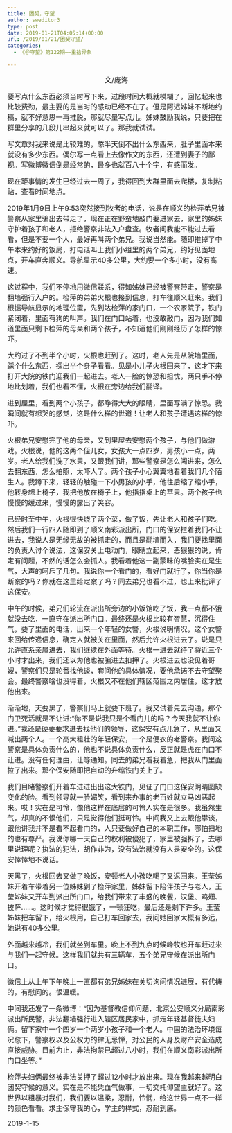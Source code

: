 ```yaml
---
title: 团契，守望
author: sweditor3
type: post
date: 2019-01-21T04:05:14+00:00
url: /2019/01/21/团契守望/
categories:
  - 《＠守望》第122期——重拾异象

---
```

<p style="text-align: center;">
  <span style="font-size: 12pt;">文/庞海</span>
</p>

<span style="font-size: 12pt;">要写点什么东西必须当时写下来，过段时间大概就模糊了，回忆起来也比较费劲，最主要的是当时的感动已经不在了。但是阿迟姊妹不断地约稿，就不好意思一再推脱，那就尽量写点儿。姊妹鼓励我说，只要把在群里分享的几段儿串起来就可以了。那我就试试。</span>

<span style="font-size: 12pt;">写文章对我来说是比较难的，憋半天倒不出什么东西来，肚子里面本来就没有多少东西。偶尔写一点看上去像作文的东西，还遭到妻子的鄙视。写微博微信倒是经常的，最多也就百八十个字，有感而发。</span>

<span style="font-size: 12pt;">现在距事情的发生已经过去一周了，我得回到大群里面去爬楼，复制粘贴，查看时间地点。</span>

<span style="font-size: 12pt;">2019年1月9日上午9:53突然接到牧者的电话，说是在顺义的检萍弟兄被警察从家里骗出去带走了，现在正在野蛮地敲门要进家去，家里的姊妹守护着孩子和老人，拒绝警察非法入户盘查。牧者问我能不能过去看看，但是不要一个人，最好再叫两个弟兄。我说当然能。随即推掉了中午本来约好的饭局，打电话叫上我们小组里的两个弟兄，约好见面地点，开车直奔顺义。导航显示40多公里，大约要一个多小时，没有高速。</span>

<span style="font-size: 12pt;">这过程中，我们不停地用微信联系，得知姊妹已经被警察带走，警察是翻墙强行入户的。检萍的弟弟火根也接到信息，打车往顺义赶来。我们根据导航显示的地理位置，先到达检萍的家门口，一个农家院子，铁门紧闭着，里面有狗的叫声。我们在门口站着，也没敢敲门，因为我们知道里面只剩下检萍的母亲和两个孩子，不知道他们刚刚经历了怎样的惊吓。</span>

<span style="font-size: 12pt;">大约过了不到半个小时，火根也赶到了。这时，老人先是从院墙里面，踩个什么东西，探出半个身子看看。见是小儿子火根回来了，这才下来打开大院的铁门迎我们一起进去。老人一脸的惊恐和担忧，两只手不停地比划着，我们也看不懂，火根在旁边给我们翻译。</span>

<span style="font-size: 12pt;">进到屋里，看到两个小孩子，都睁得大大的眼睛，里面写满了惊恐。我瞬间就有想哭的感觉，这是什么样的世道！让老人和孩子遭遇这样的惊吓。</span>

<span style="font-size: 12pt;">火根弟兄安慰完了他的母亲，又到里屋去安慰两个孩子，与他们做游戏。火根说，他的这两个侄儿女，女孩大一点四岁，男孩小一点，两岁。老人给我们洗了水果，又跟我们讲，那些警察是怎么闯进来，怎么去翻东西，怎么拍照，太吓人了。两个孩子小心翼翼地看着我们几个陌生人。我蹲下来，轻轻的触碰一下小男孩的小手，他往后缩了缩小手，他转身想上椅子，我把他放在椅子上，他指指桌上的苹果。两个孩子也慢慢的缓过来，慢慢的露出了笑容。</span>

<span style="font-size: 12pt;">已经时至中午，火根很快烧了两个菜，做了饭，先让老人和孩子们吃。然后我们一行四人随即到了顺义南彩派出所，门口的保安拦着我们不让进去，我说人是无缘无故的被抓走的，而且是翻墙而入，我们要找里面的负责人讨个说法，这保安关上电动门，眼睛立起来，恶狠狠的说，肯定有问题，不然的话怎么会抓人。我看着他这一副蒙昧的嘴脸实在是生气，大声的呵斥了几句。我说你一个看门的，看好门就行了，你当你是断案的吗？你就在这里给定案了吗？同去弟兄也看不过，也上来批评了这保安。</span>

<span style="font-size: 12pt;">中午的时候，弟兄们轮流在派出所旁边的小饭馆吃了饭，我一点都不饿就没去吃，一直守在派出所门口。最终还是火根比较有智慧，沉得住气，要了里面的电话，出来一个年轻的女警，火根说明情况，这个女警来回给传递信息，确定人就被关在里面，然后允许火根进去了。说是只允许直系亲属进去，我们继续在外面等待。火根一进去就待了将近三个小时才出来，我们还以为他也被骗进去扣押了。火根进去也没见着哥嫂，警察们只是轮番找他谈，套问他的具体情况，要他承诺不去守望聚会。最终警察啥也没得着，火根又不在他们辖区范围之内居住，这才放他出来。</span>

<span style="font-size: 12pt;">渐渐地，天要黑了，警察们马上就要下班了。我又试着先去沟通，那个门卫死活就是不让进:“你不是说我只是个看门儿的吗？今天我就不让你进。”我还是硬要要求进去找他们的领导，这保安有点儿急了，从里面又喊出两个人。一个高大粗壮的年轻保安，一个是便衣的老警察。我问这警察是具体负责什么的，他也不说具体负责什么，反正就是虎在门口不让进。没有任何理由，让等通知。同去的弟兄看我着急，把我从门里面拉了出来。那个保安随即把自动的升缩铁门关上了。</span>

<span style="font-size: 12pt;">我们目睹警察们开着车进进出出这大铁门，见证了门口这保安阴晴圆缺变化的脸。看到领导就一脸媚笑，看到来办事的老百姓就立马凶恶起来。哎！实在是可怜，像他这样在底层的可怜人实在是很多。我虽然生气，却真的不恨他们，只是觉得他们挺可怜。中间我又上去跟他攀谈，跟他讲我并不是看不起看门的，人只要做好自己的本职工作，哪怕扫地的也有尊严。我说你哪一天自己的权利被侵犯了，家里被强拆了，去哪里说理呢？执法的犯法，胡作非为，没有法治就没有人是安全的。这保安悻悻地不说话。</span>

<span style="font-size: 12pt;">天黑了，火根回去又做了晚饭，安顿老人小孩吃喝了又返回来。王莹姊妹开着车带着另一位姊妹到了检萍家里，姊妹留下陪伴孩子与老人，王莹姊妹又开车到派出所门口，给我们带来了丰盛的晚餐，汉堡、鸡翅、披萨……。这时候才觉得很饿了，一顿狂吃，最后还是剩下许多。王莹姊妹把车留下，给火根用，自己打车回家去，我问她回家大概有多远，她说有40多公里。</span>

<span style="font-size: 12pt;">外面越来越冷，我们就坐到车里。晚上不到九点时候峰牧也开车赶过来与我们一起守候。这样我们就共有三辆车，五个弟兄守候在派出所门口。</span>

<span style="font-size: 12pt;">微信上从上午下午晚上一直都有弟兄姊妹在关切询问情况进展，有代祷的，有慰问的。很温暖。</span>

<span style="font-size: 12pt;">中间我还发了一条微博：“因为基督教信仰问题，北京公安顺义分局南彩派出所民警，非法翻墙强行进入辖区居民家中，抓走年轻基督徒夫妇俩。留下家中一个四岁一个两岁小孩子和一个老人。中国的法治环境每况愈下，警察权以及公权力的肆无忌惮，对公民的人身及财产安全造成直接威胁。目前为止，非法拘禁已超过八小时，我们在顺义南彩派出所门口坐等。”</span>

<span style="font-size: 12pt;">检萍夫妇俩最终被非法关押了超过12小时才放出来。现在我越来越明白团契守候的意义。实在是不能凭血气做事，一切交托仰望主就好了。这世界以粗暴对我们，我们要以温柔，忍耐，怜悯，给这世界一点不一样的颜色看看。求主保守我的心，学主的样式，忍耐到底。</span>

<span style="font-size: 12pt;">2019-1-15</span>